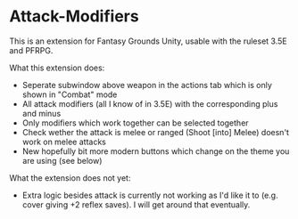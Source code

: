 # Attack-Modifiers
This is an extension for Fantasy Grounds Unity, usable with the ruleset 3.5E and PFRPG.

What this extension does:
- Seperate subwindow above weapon in the actions tab which is only shown in "Combat" mode
- All attack modifiers (all I know of in 3.5E) with the corresponding plus and minus
- Only modifiers which work together can be selected together
- Check wether the attack is melee or ranged (Shoot [into] Melee) doesn't work on melee attacks
- New hopefully bit more modern buttons which change on the theme you are using (see below)

What the extension does not yet:
- Extra logic besides attack is currently not working as I'd like it to (e.g. cover giving +2 reflex saves). I will get around that eventually.
